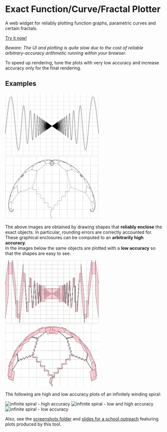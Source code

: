 # Exact Function/Curve/Fractal Plotter

A web widget for reliably plotting function graphs, parametric curves and certain fractals.

[Try it now!](http://duck.aston.ac.uk/konecnym/plotter/)

_Beware: The UI and plotting is quite slow due to the cost of reliable arbitrary-accuracy arithmetic running within your browser._

To speed up rendering, tune the plots with very low accuracy and increase accuracy only for the final rendering.

## Examples

<div>
<img src="README-images/xsinrecipx-accurate.png" alt="infinitely many waves" height="200" width="300">
<img src="README-images/umbrella-accurate.png" alt="umbrella-like fractal" height="200" width="300">
</div>

The above images are obtained by drawing shapes that **reliably enclose** the exact objects.
In particular, rounding errors are correctly accounted for.
These graphical enclosures can be computed to an **arbitrarily high accuracy**.  
In the images below the same objects are plotted with a **low accuracy** so that the shapes are easy to see.

<div>
<img src="README-images/xsinrecipx-inaccurate-above-accurate.png" alt="infinitely many waves - low accuracy" height="200" width="300">
<img src="README-images/umbrella-inaccurate-above-accurate.png" alt="umbrella-like fractal - low accuracy" height="200" width="300">
</div>

The following are high and low accuracy plots of an infinitely winding spiral:

<div>
<img src="README-images/plot_spiralInf100.png" alt="infinite spiral - high accuracy" height="180" width="180">
<img src="README-images/plot_spiralInf100-withEnclosure.png" alt="infinite spiral - low and high accuracy" height="180" width="180">
<img src="README-images/plot_spiralInf100-enclosure.png" alt="infinite spiral - low accuracy" height="180" width="180">
</div>

Also, see the [screenshots folder](screenshots) and [slides for a school outreach](regional-cstaster-MK-cid-slides.pdf) featuring plots produced by this tool. 

<!-- Screenshots: -->

